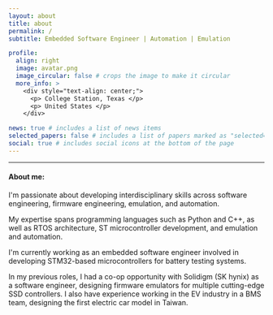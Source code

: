```yaml
---
layout: about
title: about
permalink: /
subtitle: Embedded Software Engineer | Automation | Emulation

profile:
  align: right
  image: avatar.png
  image_circular: false # crops the image to make it circular
  more_info: >
    <div style="text-align: center;">
      <p> College Station, Texas </p>
      <p> United States </p>
    </div>

news: true # includes a list of news items
selected_papers: false # includes a list of papers marked as "selected={true}"
social: true # includes social icons at the bottom of the page
---
```


---

#### About me:

I'm passionate about developing interdisciplinary skills across software engineering, firmware engineering, emulation, and automation.

My expertise spans programming languages such as Python and C++, as well as RTOS architecture, ST microcontroller development, and emulation and automation.

I'm currently working as an embedded software engineer involved in developing STM32-based microcontrollers for battery testing systems.

In my previous roles, I had a co-op opportunity with Solidigm (SK hynix) as a software engineer, designing firmware emulators for multiple cutting-edge SSD controllers. I also have experience working in the EV industry in a BMS team, designing the first electric car model in Taiwan.

<!-- As a co-founder of the startup BuggiPro, I designed an automated production line that drastically reduced the cost of incubating beneficial insects. -->
